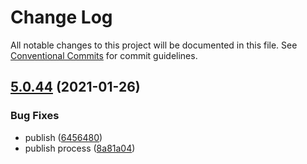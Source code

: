# Change Log

All notable changes to this project will be documented in this file.
See [Conventional Commits](https://conventionalcommits.org) for commit guidelines.

## [5.0.44](https://github.com/episclera/multipack/compare/@episclera/multipack-core@5.0.43...@episclera/multipack-core@5.0.44) (2021-01-26)


### Bug Fixes

* publish ([6456480](https://github.com/episclera/multipack/commit/64564801b4fa925fc5b1af9b6c9e4a746146b6de))
* publish process ([8a81a04](https://github.com/episclera/multipack/commit/8a81a042605c4a693fcdadd7dd459c53d57186cc))
